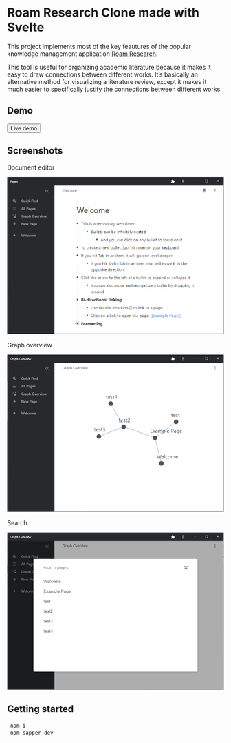 # Roam Research Clone made with Svelte

<p>This project implements most of the key feautures of the popular knowledge management application <a href="https://roamresearch.com/" 
target="_blank">Roam Research</a>. </p>

<p>This tool is useful for organizing academic literature because it makes it easy to draw connections between different works. It’s basically an alternative method for visualizing a literature review, except it makes it much easier to specifically justify the connections between different works.</p>

## Demo

<a href="https://roam-research-clone.netlify.app/" 
target="_blank" >
    <button>Live demo</button>
</a>


## Screenshots

Document editor

![](/static/screenshot1.png)

Graph overview

![](/static/screenshot2.png)

Search

![](/static/screenshot3.png)

## Getting started

```
 npm i    
 npm sapper dev  
```